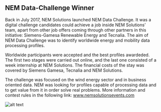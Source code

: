 ## NEM Data-Challenge Winner

Back in July 2017, NEM Solutions launched NEM Data Challenge. It was a digital challenge candidates could achieve a job inside NEM Solutions’ team, apart from other job offers coming through other partners in this initiative: Siemens-Gamesa Renewable Energy and Tecnalia. The aim of NEM Data Challenge was to identify worldwide energy and mobility data processing profiles.


Worldwide participants were accepted and the best profiles awardeded. The first two stages were carried out online, and the last one consisted of a week internship at NEM Solutions. The financial costs of the stay was covered by Siemens Gamesa, Tecnalia and NEM Solutions.

The challenge was focused on the wind energy sector and in business oriented data. NEM was looking for profiles capable of processing data and to get value from it in order solve real problems. More information and contest rules in the following link: www.nemsolutionsevents.com

![alt text](relative/path/to/img.jpg?raw=true "Title")
